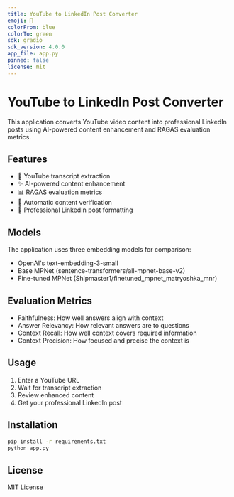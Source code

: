 ```yaml
---
title: YouTube to LinkedIn Post Converter
emoji: 🎥
colorFrom: blue
colorTo: green
sdk: gradio
sdk_version: 4.0.0
app_file: app.py
pinned: false
license: mit
---
```


# YouTube to LinkedIn Post Converter

This application converts YouTube video content into professional LinkedIn posts using AI-powered content enhancement and RAGAS evaluation metrics.

## Features

- 🎥 YouTube transcript extraction
- ✨ AI-powered content enhancement
- 📊 RAGAS evaluation metrics
- 🔄 Automatic content verification
- 📱 Professional LinkedIn post formatting

## Models

The application uses three embedding models for comparison:
- OpenAI's text-embedding-3-small
- Base MPNet (sentence-transformers/all-mpnet-base-v2)
- Fine-tuned MPNet (Shipmaster1/finetuned_mpnet_matryoshka_mnr)

## Evaluation Metrics

- Faithfulness: How well answers align with context
- Answer Relevancy: How relevant answers are to questions
- Context Recall: How well context covers required information
- Context Precision: How focused and precise the context is

## Usage

1. Enter a YouTube URL
2. Wait for transcript extraction
3. Review enhanced content
4. Get your professional LinkedIn post

## Installation

```bash
pip install -r requirements.txt
python app.py
```

## License

MIT License 
